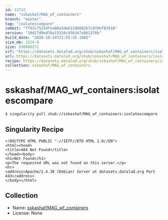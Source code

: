 ```yaml
---
id: 13722
name: "sskashaf/MAG_wf_containers"
branch: "master"
tag: "isolatescompare"
commit: "ff93c75254fea88a3de612d0802b7c078bf87816"
version: "10d17d0ed76e15316c936347a961376b"
build_date: "2020-10-24T21:55:35.108Z"
size_mb: 1524.0
size: 530698271
sif: "https://datasets.datalad.org/shub/sskashaf/MAG_wf_containers/isolatescompare/2020-10-24-ff93c752-10d17d0e/10d17d0ed76e15316c936347a961376b.sif"
url: https://datasets.datalad.org/shub/sskashaf/MAG_wf_containers/isolatescompare/2020-10-24-ff93c752-10d17d0e/
recipe: https://datasets.datalad.org/shub/sskashaf/MAG_wf_containers/isolatescompare/2020-10-24-ff93c752-10d17d0e/Singularity
collection: sskashaf/MAG_wf_containers
---
```


# sskashaf/MAG_wf_containers:isolatescompare

```bash
$ singularity pull shub://sskashaf/MAG_wf_containers:isolatescompare
```

## Singularity Recipe

```singularity
<!DOCTYPE HTML PUBLIC "-//IETF//DTD HTML 2.0//EN">
<html><head>
<title>404 Not Found</title>
</head><body>
<h1>Not Found</h1>
<p>The requested URL was not found on this server.</p>
<hr>
<address>Apache/2.4.38 (Debian) Server at datasets.datalad.org Port 443</address>
</body></html>
```

## Collection

 - Name: [sskashaf/MAG_wf_containers](https://github.com/sskashaf/MAG_wf_containers)
 - License: None

